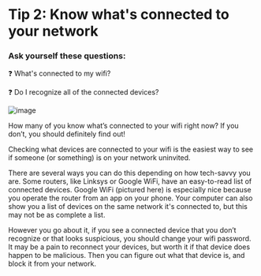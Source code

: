 # Tip 2: Know what's connected to your network

### Ask yourself these questions:
❓ What's connected to my wifi?

❓ Do I recognize all of the connected devices?

![image](https://user-images.githubusercontent.com/69922138/112737005-2c04b500-8f25-11eb-8b80-887e2d4ae802.png)

How many of you know what’s connected to your wifi right now? If you don’t, you should definitely find out! 

Checking what devices are connected to your wifi is the easiest way to see if someone (or something) is on your network uninvited. 

There are several ways you can do this depending on how tech-savvy you are. Some routers, like Linksys or Google WiFi, have an easy-to-read list of connected devices. Google WiFi (pictured here) is especially nice because you operate the router from an app on your phone. Your computer can also show you a list of devices on the same network it's connected to, but this may not be as complete a list.

However you go about it, if you see a connected device that you don’t recognize or that looks suspicious, you should change your wifi password. It may be a pain to reconnect your devices, but worth it if that device does happen to be malicious. Then you can figure out what that device is, and block it from your network. 
